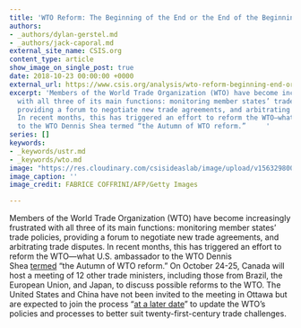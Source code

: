 ```yaml
---
title: 'WTO Reform: The Beginning of the End or the End of the Beginning?'
authors:
- _authors/dylan-gerstel.md
- _authors/jack-caporal.md
external_site_name: CSIS.org
content_type: article
show_image_on_single_post: true
date: 2018-10-23 00:00:00 +0000
external_url: https://www.csis.org/analysis/wto-reform-beginning-end-or-end-beginning
excerpt: 'Members of the World Trade Organization (WTO) have become increasingly frustrated
  with all three of its main functions: monitoring member states’ trade policies,
  providing a forum to negotiate new trade agreements, and arbitrating trade disputes.
  In recent months, this has triggered an effort to reform the WTO—what U.S. ambassador
  to the WTO Dennis Shea termed “the Autumn of WTO reform.”     '
series: []
keywords:
- _keywords/ustr.md
- _keywords/wto.md
image: "https://res.cloudinary.com/csisideaslab/image/upload/v1563298002/trade-guys/181023_WTO_0-compressor.jpg"
image_caption: ''
image_credit: FABRICE COFFRINI/AFP/Getty Images

---
```

Members of the World Trade Organization (WTO) have become increasingly frustrated with all three of its main functions: monitoring member states’ trade policies, providing a forum to negotiate new trade agreements, and arbitrating trade disputes. In recent months, this has triggered an effort to reform the WTO—what U.S. ambassador to the WTO Dennis Shea [termed](https://www.csis.org/events/wto-looking-forward) “the Autumn of WTO reform.” On October 24-25, Canada will host a meeting of 12 other trade ministers, including those from Brazil, the European Union, and Japan, to discuss possible reforms to the WTO. The United States and China have not been invited to the meeting in Ottawa but are expected to join the process “[at a later date](https://www.bbc.com/news/world-us-canada-45674264)” to update the WTO’s policies and processes to better suit twenty-first-century trade challenges.
